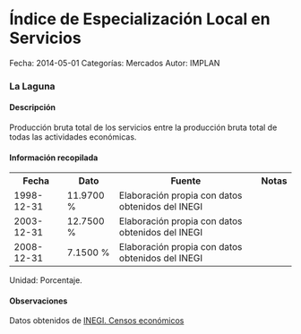 Índice de Especialización Local en Servicios
=====

Fecha: 2014-05-01
Categorías: Mercados
Autor: IMPLAN

### La Laguna

#### Descripción

Producción bruta total de los servicios entre la producción bruta total de todas las actividades económicas.

#### Información recopilada

<table class="table table-hover table-bordered">
  <tr><th>Fecha</th><th>Dato</th><th>Fuente</th><th>Notas</th></tr>
  <tr><td>1998-12-31</td><td>11.9700 %</td><td>Elaboración propia con datos obtenidos del INEGI</td><td></td></tr>
  <tr><td>2003-12-31</td><td>12.7500 %</td><td>Elaboración propia con datos obtenidos del INEGI</td><td></td></tr>
  <tr><td>2008-12-31</td><td>7.1500 %</td><td>Elaboración propia con datos obtenidos del INEGI</td><td></td></tr>
</table>

Unidad: Porcentaje.

#### Observaciones

Datos obtenidos de [INEGI. Censos económicos](http://www3.inegi.org.mx/sistemas/saic/)
